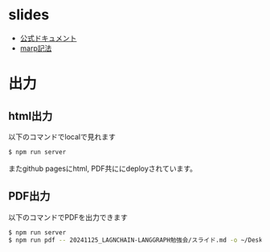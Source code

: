 # slides
- [公式ドキュメント](https://marpit.marp.app/markdown)
- [marp記法](https://qiita.com/takeshisakuma/items/5a61e6eac123d28602fb)


# 出力
## html出力
以下のコマンドでlocalで見れます
```sh
$ npm run server
```
またgithub pagesにhtml, PDF共ににdeployされています。


## PDF出力
以下のコマンドでPDFを出力できます

```sh
$ npm run server
$ npm run pdf -- 20241125_LAGNCHAIN-LANGGRAPH勉強会/スライド.md -o ~/Desktop/20241125-勉強会スライド.pdf
```
